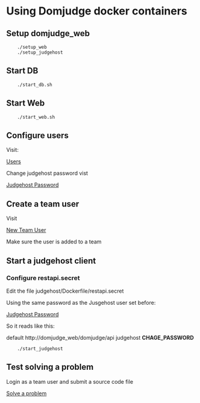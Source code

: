 Using Domjudge docker containers
================================


Setup domjudge_web
-------------------

```
    ./setup_web
    ./setup_judgehost
```

Start DB
-------------------

```
    ./start_db.sh
```

Start Web
-------------------


```
    ./start_web.sh
```

Configure users
-------------------

Visit: 

[Users](http://localhost:49155/domjudge/jury/users.php)

Change judgehost password vist

[Judgehost Password](http://localhost:49155/domjudge/jury/user.php?cmd=edit&id=2&referrer=users.php)



Create a team user
-------------------

Visit 

[New Team User](http://localhost:49155/domjudge/jury/users.php)

Make sure the user is added to a team


Start a judgehost client
-------------------

### Configure restapi.secret

Edit the file judgehost/Dockerfile/restapi.secret

Using the same password as the Jusgehost user set before:

[Judgehost Password](http://localhost:49155/domjudge/jury/user.php?cmd=edit&id=2&referrer=users.php)

So it reads like this:

default http://domjudge_web/domjudge/api   judgehost   **CHAGE_PASSWORD**


```
    ./start_judgehost
```

Test solving a problem
-------------------

Login as a team user and submit a source code file 

[Solve a problem](http://localhost:49155/domjudge/team/index.php)





